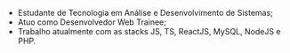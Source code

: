 - Estudante de Tecnologia em Análise e Desenvolvimento de Sistemas;
- Atuo como Desenvolvedor Web Trainee;
- Trabalho atualmente com as stacks JS, TS, ReactJS, MySQL, NodeJS e PHP.


<!---
T-pl/T-pl is a ✨ special ✨ repository because its `README.md` (this file) appears on your GitHub profile.
You can click the Preview link to take a look at your changes.
--->
